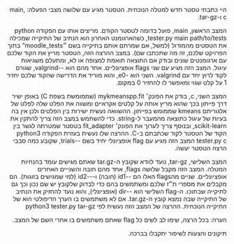 <div dir="rtl">
היי
כתבתי טסטר חדש למטלה הנוכחית.
הטסטר מגיע עם שלושה מצבי הפעלה: main, c ו-tar-gz.

המצב הראשון, main, פועל בדומה לטסטר הקודם. מריצים אותו עם הפקודה
python tester.py main path/to/tests, כשהארגומנט האחרון הוא הנתיב של התיקייה שמכילה את הטסטים מהמודול (למשל, אם שמרתם אותם בתיקייה בשם ״moodle_tests” בתוך הפרויקט שלכם, זה מה שתכתבו שם).
במצב ההרצה הזה, הטסטר מריץ את הקוד שלכם עם ארגומנטים שונים ובודק אם התוצאה תואמת למצופה או לא, ומתעלם משגיאות עיגול.
המצב הזה מגיע עם שני flags אופציונליים. אחד מהם הוא --valgrind, שגורם לקוד לרוץ יחד עם valgrind. השני הוא -e0, והוא מוריד את הדרישה שהקוד שלכם יחזיר 1 על קלט שגוי ומאפשר לו להחזיר 0 במקום.

המצב השני, c, בודק את הפונק׳ mykmeanspp.fit (שממומשת בשפת C) באופן ישיר דרך פייתון בכך שהוא מריץ אותה על קלטים אקראיים ומשווה את הפלט שלה לפלט של אלגוריתם kmeans שממומש בפייתון. ההשוואה נעשית ישירות בין הפלטים ולכן אין בה בעיות של עיגול כתוצאה מהמעבר ל-string. כדי להשתמש במצב הזה צריך להתקין את scikit-learn, ובנוסף צריך לערוך את הפונק׳ fit_adapter בטסטר שמטרתה לגשר בין הקוד של הטסטר לקוד שכתבתם ב-C. ההרצה שלו נעשית בעזרת הפקודה
python3 tester.py c
המצב הזה מגיע עם flag אופציונלי יחיד בשם --trials, שקובע כמה סבבי הרצה הטסטר יעשה.

המצב השלישי, tar-gz, נועד לוודא שקובץ ה-tar.gz שאתם מגישים עומד בהנחיות המטלה. המצב הזה מקבל שלושה flags, אחד מהם חובה והשנייים האחרים אופציונליים. שניים מהflags האלו הם --id1 (חובה) ו---id2 (למי שמגישים בזוגות). הם מקבלים את מספרי ת״ז שלכם ומשתמשים בהם כדי לבדוק שלקובץ יש שם נכון וכך גם לתיקייה שבתוכו. ה-flag השלישי הוא --dir (אופציונלי), והוא נועד להחזיק את הנתיב של התיקייה שבה נמצא קובץ ה-tar.gz. אם לא משתמשים בו הערך הדיפולטי הוא של התיקייה הנוכחית.
ההרצה של המצב הזה נעשית לפי
python3 tester.py tar-gz

הערה: בכל הרצה, שימו לב לשים כל flag שאתם משתמשים בו אחרי השם של המצב.

תיקונים והצעות לשיפור יתקבלו בברכה.

</div>
